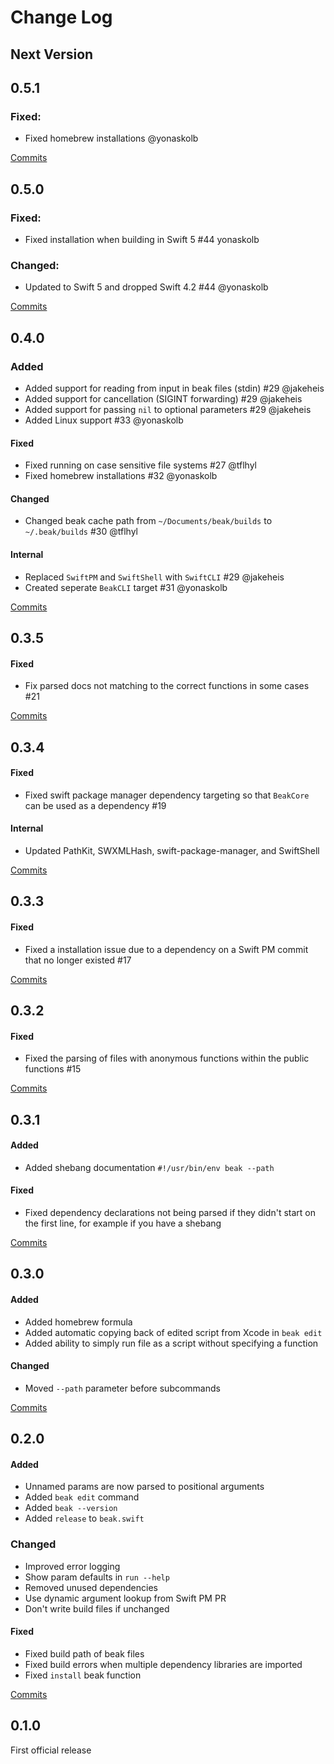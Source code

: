 # Change Log

## Next Version

## 0.5.1

### Fixed:
- Fixed homebrew installations @yonaskolb

[Commits](https://github.com/yonaskolb/Beak/compare/0.5.0...0.5.1)

## 0.5.0

### Fixed:
- Fixed installation when building in Swift 5 #44 yonaskolb

### Changed:
- Updated to Swift 5 and dropped Swift 4.2 #44 @yonaskolb

[Commits](https://github.com/yonaskolb/Beak/compare/0.4.0...0.5.0)

## 0.4.0

### Added
- Added support for reading from input in beak files (stdin) #29 @jakeheis
- Added support for cancellation (SIGINT forwarding) #29 @jakeheis
- Added support for passing `nil` to optional parameters #29 @jakeheis
- Added Linux support #33 @yonaskolb

#### Fixed

- Fixed running on case sensitive file systems #27 @tflhyl
- Fixed homebrew installations #32 @yonaskolb

#### Changed
- Changed beak cache path from `~/Documents/beak/builds` to `~/.beak/builds` #30 @tflhyl

#### Internal
- Replaced `SwiftPM` and `SwiftShell` with `SwiftCLI` #29 @jakeheis
- Created seperate `BeakCLI` target #31 @yonaskolb

[Commits](https://github.com/yonaskolb/Beak/compare/0.3.5...0.4.0)

## 0.3.5

#### Fixed
- Fix parsed docs not matching to the correct functions in some cases #21

[Commits](https://github.com/yonaskolb/Beak/compare/0.3.4...0.3.5)

## 0.3.4

#### Fixed
- Fixed swift package manager dependency targeting so that `BeakCore` can be used as a dependency #19

#### Internal
- Updated PathKit, SWXMLHash, swift-package-manager, and SwiftShell

[Commits](https://github.com/yonaskolb/Beak/compare/0.3.3...0.3.4)

## 0.3.3

#### Fixed
- Fixed a installation issue due to a dependency on a Swift PM commit that no longer existed #17

[Commits](https://github.com/yonaskolb/Beak/compare/0.3.2...0.3.3)

## 0.3.2

#### Fixed
- Fixed the parsing of files with anonymous functions within the public functions #15

[Commits](https://github.com/yonaskolb/Beak/compare/0.3.1...0.3.2)

## 0.3.1

#### Added
- Added shebang documentation `#!/usr/bin/env beak --path`

#### Fixed
- Fixed dependency declarations not being parsed if they didn't start on the first line, for example if you have a shebang

[Commits](https://github.com/yonaskolb/Beak/compare/0.3.0...0.3.1)

## 0.3.0

#### Added
- Added homebrew formula
- Added automatic copying back of edited script from Xcode in `beak edit`
- Added ability to simply run file as a script without specifying a function

#### Changed
- Moved `--path` parameter before subcommands

[Commits](https://github.com/yonaskolb/Beak/compare/0.2.0...0.3.0)

## 0.2.0

#### Added
- Unnamed params are now parsed to positional arguments
- Added `beak edit` command
- Added `beak --version`
- Added `release` to `beak.swift`

### Changed
- Improved error logging
- Show param defaults in `run --help`
- Removed unused dependencies
- Use dynamic argument lookup from Swift PM PR
- Don't write build files if unchanged

#### Fixed
- Fixed build path of beak files
- Fixed build errors when multiple dependency libraries are imported
- Fixed `install` beak function

[Commits](https://github.com/yonaskolb/Beak/compare/0.1.0...0.2.0)

## 0.1.0
First official release
